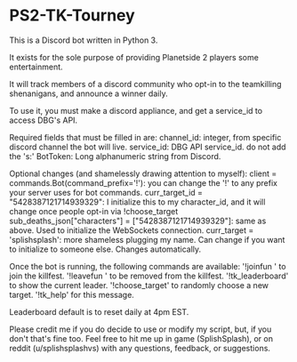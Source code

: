 # PS2-TK-Tourney
This is a Discord bot written in Python 3. 

It exists for the sole purpose of providing Planetside 2 players some entertainment.  

It will track members of a discord community who opt-in to the teamkilling shenanigans, and announce a winner daily. 

To use it, you must make a discord appliance, and get a service_id to access DBG's API. 

Required fields that must be filled in are: 
channel_id: integer, from specific discord channel the bot will live. 
service_id: DBG API service_id. do not add the 's:'
BotToken: Long alphanumeric string from Discord. 

Optional changes (and shamelessly drawing attention to myself): 
client = commands.Bot(command_prefix='!'): you can change the '!' to any prefix your server uses for bot commands. 
curr_target_id = "5428387121714939329": I initialize this to my character_id, and it will change once people opt-in via !choose_target 
sub_deaths_json["characters"] = ["5428387121714939329"]: same as above. Used to initialize the WebSockets connection. 
curr_target = 'splishsplash': more shameless plugging my name. Can change if you want to initialize to someone else. Changes automatically. 

Once the bot is running, the following commands are available: 
 '!joinfun <character name>' to join the killfest. 
 '!leavefun <character name>' to be removed from the killfest.
 '!tk_leaderboard' to show the current leader. 
 '!choose_target' to randomly choose a new target. 
 '!tk_help' for this message.
 
 Leaderboard default is to reset daily at 4pm EST. 
 
 
 Please credit me if you do decide to use or modify my script, but, if you don't that's fine too. 
 Feel free to hit me up in game (SplishSplash), or on reddit (u/splishsplashvs) with any questions, feedback, or suggestions. 
